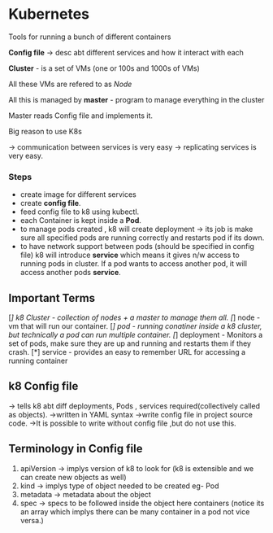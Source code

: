 # Kubernetes

Tools for running a bunch of different containers

**Config file** -> desc abt different services and how it interact with each

**Cluster** - is a set of VMs (one or 100s and 1000s of VMs)

All these VMs are refered to as _Node_

All this is managed by **master** - program to manage everything in the cluster

Master reads Config file and implements it.

Big reason to use K8s

-> communication between services is very easy
-> replicating services is very easy.

### Steps

* create image for different services
* create **config file**.
* feed config file to k8 using kubectl.
* each Container is kept inside a **Pod**.
* to manage pods created , k8 will create deployment -> its job is make sure all specified pods are running correctly and restarts pod if its down.
* to have network support between pods (should be specified in config file)
k8 will introduce **service** which means it gives n/w access to running pods in cluster.
If a pod wants to access another pod, it will access another pods **service**.

## Important Terms
[*] k8 Cluster - collection of nodes + a master to manage them all.
[*] node - vm that will run our container.
[*] pod - running conatiner inside a k8 cluster, but technically a pod can run multiple container.
[*] deployment - Monitors a set of pods, make sure they are up and running and restarts them if they crash.
[*] service - provides an easy to remember URL for accessing a running container

## k8 Config file

-> tells k8 abt diff deployments, Pods , services required(collectively called as objects).
->written in YAML syntax
->write config file in project source code.
->It is possible to write without config file ,but do not use this.

## Terminology in Config file

1. apiVersion -> implys version of k8 to look for (k8 is extensible and we can create new objects as well)
1. kind -> implys type of object needed to be created eg- Pod
1. metadata -> metadata about the object
1. spec -> specs to be followed inside the object
here containers (notice its an array which implys there can be many container in a pod not vice versa.) 